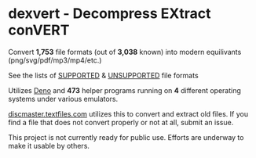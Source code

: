 # dexvert - **D**ecompress **EX**tract con**VERT**
Convert **1,753** file formats (out of **3,038** known) into modern equilivants (png/svg/pdf/mp3/mp4/etc.)

See the lists of [SUPPORTED](SUPPORTED.md) & [UNSUPPORTED](UNSUPPORTED.md) file formats

Utilizes [Deno](https://deno.land/) and **473** helper programs running on **4** different operating systems under various emulators.

[discmaster.textfiles.com](http://discmaster.textfiles.com/) utilizes this to convert and extract old files. If you find a file that does not convert properly or not at all, submit an issue.

This project is not currently ready for public use. Efforts are underway to make it usable by others.
